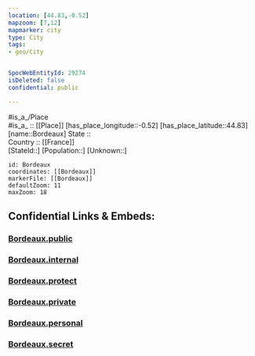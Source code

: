 ```yaml
---
location: [44.83,-0.52] 
mapzoom: [7,12] 
mapmarker: city 
type: City
tags:
- geo/City


SpocWebEntityId: 29274
isDeleted: false
confidential: public

---
```

#is_a_/Place  
#is_a_ :: [[Place]] 
[has_place_longitude::-0.52] 
[has_place_latitude::44.83] 
[name::Bordeaux] 
State ::  
Country :: [[France]]  
[StateId::] 
[Population::] 
[Unknown::] 


```leaflet
id: Bordeaux
coordinates: [[Bordeaux]] 
markerFile: [[Bordeaux]] 
defaultZoom: 11 
maxZoom: 18
```


## Confidential Links & Embeds: 

### [Bordeaux.public](/_public/\Earth\Continent\Europe\Europe~West\France\regions~France\Nouvelle-Aquitaine\departments~Aquitaine\Gironde\communes~Gironde\Bordeaux\cities~BordeauxBordeaux.public.md) 

### [Bordeaux.internal](/_internal/\Earth\Continent\Europe\Europe~West\France\regions~France\Nouvelle-Aquitaine\departments~Aquitaine\Gironde\communes~Gironde\Bordeaux\cities~BordeauxBordeaux.internal.md) 

### [Bordeaux.protect](/_protect/\Earth\Continent\Europe\Europe~West\France\regions~France\Nouvelle-Aquitaine\departments~Aquitaine\Gironde\communes~Gironde\Bordeaux\cities~BordeauxBordeaux.protect.md) 

### [Bordeaux.private](/_private/\Earth\Continent\Europe\Europe~West\France\regions~France\Nouvelle-Aquitaine\departments~Aquitaine\Gironde\communes~Gironde\Bordeaux\cities~BordeauxBordeaux.private.md) 

### [Bordeaux.personal](/_personal/\Earth\Continent\Europe\Europe~West\France\regions~France\Nouvelle-Aquitaine\departments~Aquitaine\Gironde\communes~Gironde\Bordeaux\cities~BordeauxBordeaux.personal.md) 

### [Bordeaux.secret](/_secret/\Earth\Continent\Europe\Europe~West\France\regions~France\Nouvelle-Aquitaine\departments~Aquitaine\Gironde\communes~Gironde\Bordeaux\cities~BordeauxBordeaux.secret.md)

